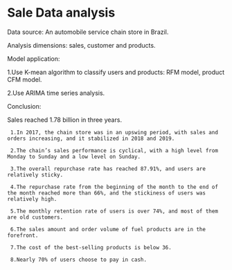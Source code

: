 # Sale Data analysis

Data source: An automobile service chain store in Brazil.

Analysis dimensions: sales, customer and products.

Model application:

1.Use K-mean algorithm to classify users and products:  RFM model, product CFM model.

2.Use ARIMA time series analysis.

Conclusion:

Sales reached 1.78 billion in three years.

     1.In 2017, the chain store was in an upswing period, with sales and orders increasing, and it stabilized in 2018 and 2019.

     2.The chain’s sales performance is cyclical, with a high level from Monday to Sunday and a low level on Sunday.

     3.The overall repurchase rate has reached 87.91%, and users are relatively sticky.

     4.The repurchase rate from the beginning of the month to the end of the month reached more than 66%, and the stickiness of users was relatively high.

     5.The monthly retention rate of users is over 74%, and most of them are old customers.

     6.The sales amount and order volume of fuel products are in the forefront.

     7.The cost of the best-selling products is below 36.

     8.Nearly 70% of users choose to pay in cash.



